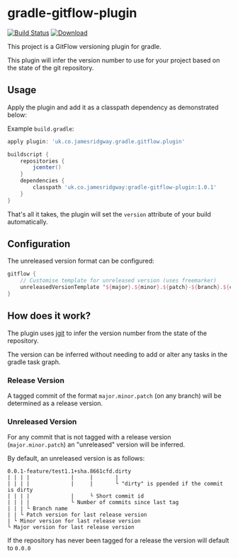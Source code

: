 # gradle-gitflow-plugin
[![Build Status](https://travis-ci.org/jamesridgway/gradle-gitflow-plugin.svg?branch=master)](https://travis-ci.org/jamesridgway/gradle-gitflow-plugin)
[ ![Download](https://api.bintray.com/packages/jamesridgway/gradle-plugins/uk.co.jamesridgway%3Agradle-gitflow-plugin/images/download.svg) ](https://bintray.com/jamesridgway/gradle-plugins/uk.co.jamesridgway%3Agradle-gitflow-plugin/_latestVersion)

This project is a GitFlow versioning plugin for gradle.

This plugin will infer the version number to use for your project based on the state of the git repository.

## Usage
Apply the plugin and add it as a classpath dependency as demonstrated below:

Example `build.gradle`:

```groovy
apply plugin: 'uk.co.jamesridgway.gradle.gitflow.plugin'

buildscript {
    repositories {
        jcenter()
    }
    dependencies {
        classpath 'uk.co.jamesridgway:gradle-gitflow-plugin:1.0.1'
    }
}
```


That's all it takes, the plugin will set the `version` attribute of your build automatically.

## Configuration
The unreleased version format can be configured:

```groovy
gitflow {
    // Customise template for unreleased version (uses freemarker)
    unreleasedVersionTemplate "${major}.${minor}.${patch}-${branch}.${commitsSinceLastTag}+sha.${commitId?substring(0,7)}${dirty?then('.dirty','')}"
}
```

## How does it work?
The plugin uses [jgit](https://github.com/eclipse/jgit) to infer the version number from the state of the repository.

The version can be inferred without needing to add or alter any tasks in the gradle task graph.

### Release Version
A tagged commit of the format `major.minor.patch` (on any branch) will be determined as a release version.

### Unreleased Version
For any commit that is not tagged with a release version (`major.minor.patch`) an "unreleased" version will be inferred.

By default, an unreleased version is as follows:

    0.0.1-feature/test1.1+sha.8661cfd.dirty
    | | | |             |     |       |    
    | | | |             |     |       └ "dirty" is ppended if the commit is dirty
    | | | |             |     └ Short commit id
    | | | |             └ Number of commits since last tag
    | | | └ Branch name
    | | └ Patch version for last release version
    | └ Minor version for last release version
    └ Major version for last release version

If the repository has never been tagged for a release the version will default to `0.0.0`